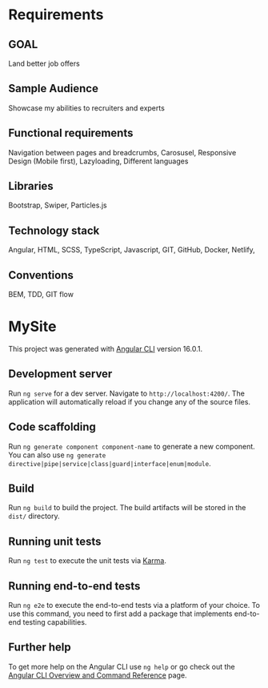 # Requirements
## GOAL
Land better job offers

## Sample Audience
Showcase my abilities to recruiters and experts

## Functional requirements
Navigation between pages and breadcrumbs, Carosusel, Responsive Design (Mobile first), Lazyloading, Different languages

## Libraries
Bootstrap, Swiper, Particles.js

## Technology stack
Angular, HTML, SCSS, TypeScript, Javascript, GIT, GitHub, Docker, Netlify,

## Conventions
BEM, TDD, GIT flow





# MySite

This project was generated with [Angular CLI](https://github.com/angular/angular-cli) version 16.0.1.

## Development server

Run `ng serve` for a dev server. Navigate to `http://localhost:4200/`. The application will automatically reload if you change any of the source files.

## Code scaffolding

Run `ng generate component component-name` to generate a new component. You can also use `ng generate directive|pipe|service|class|guard|interface|enum|module`.

## Build

Run `ng build` to build the project. The build artifacts will be stored in the `dist/` directory.

## Running unit tests

Run `ng test` to execute the unit tests via [Karma](https://karma-runner.github.io).

## Running end-to-end tests

Run `ng e2e` to execute the end-to-end tests via a platform of your choice. To use this command, you need to first add a package that implements end-to-end testing capabilities.

## Further help

To get more help on the Angular CLI use `ng help` or go check out the [Angular CLI Overview and Command Reference](https://angular.io/cli) page.
